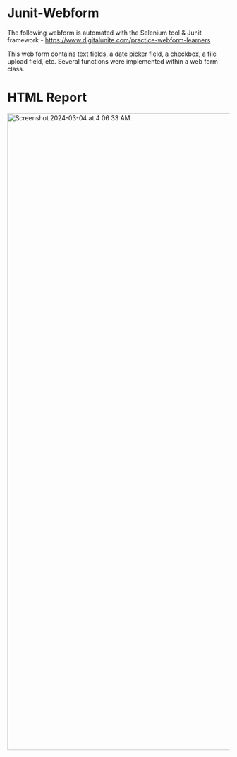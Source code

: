 # Junit-Webform
The following webform is automated with the Selenium tool & Junit framework - https://www.digitalunite.com/practice-webform-learners 

This web form contains text fields, a date picker field, a checkbox, a file upload field, etc.
Several functions were implemented within a web form class.

# HTML Report

<img width="1440" alt="Screenshot 2024-03-04 at 4 06 33 AM" src="https://github.com/litamouri/Junit-Webform/assets/106230174/fe735984-3c6a-46ce-8589-b0fcf8646b6d">
